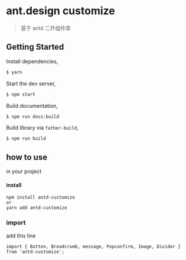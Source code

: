 # ant.design customize

> 基于 antd 二开组件库

## Getting Started

Install dependencies,

```bash
$ yarn
```

Start the dev server,

```bash
$ npm start
```

Build documentation,

```bash
$ npm run docs:build
```

Build library via `father-build`,

```bash
$ npm run build
```

## how to use

in your project

#### install

```
npm install antd-customize
or
yarn add antd-customize
```

### import

add this line

```
import { Button, Breadcrumb, message, Popconfirm, Image, Divider } from 'antd-customize';
```
